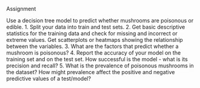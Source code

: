 Assignment

Use a decision tree model to predict whether mushrooms are poisonous or edible. 1. Split your data into train and test sets. 2. Get basic descriptive statistics for the training data and check for missing and incorrect or extreme values. Get scatterplots or heatmaps showing the relationship between the variables. 3. What are the factors that predict whether a mushroom is poisonous? 4. Report the accuracy of your model on the training set and on the test set. How successful is the model - what is its precision and recall? 5. What is the prevalence of poisonous mushrooms in the dataset? How might prevalence affect the positive and negative predictive values of a test/model?
